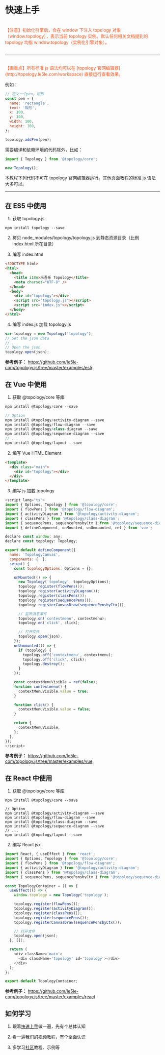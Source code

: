 # 快速上手

<br/>
<div style="color:#fa541c">【注意】初始化引擎后，会在 window 下注入 topology 对象（window.topology），表示当前 topology 实例。默认任何相关文档提到的 topology 均指 window.topology（实例化引擎对象）。</div>
<br/>

---

<br/>

<div style="color:#fa541c">【画重点】所有标准 js 语法均可以在 [topology 官网编辑器](http://topology.le5le.com/workspace) 直接运行查看效果。</div>

例如：

```js
// 定义一个pen，矩形
const pen = {
  name: 'rectangle',
  text: '矩形',
  x: 100,
  y: 100,
  width: 100,
  height: 100,
};

topology.addPen(pen);
```

需要编译和依赖环境的代码除外，比如：

```js
import { Topology } from '@topology/core';

new Topology();
```

本教程下列代码不可在 topology 官网编辑器运行。其他页面教程的标准 js 语法大多可以。

---

## 在 ES5 中使用

1. 获取 topology.js

```shell
npm install topology --save
```

2. 拷贝 node_modules/topology/topology.js 到静态资源目录（比例 index.html 所在目录）

3. 编写 index.html

```html
<!DOCTYPE html>
<html>
  <head>
    <title i18n>乐吾乐 Topology</title>
    <meta charset="UTF-8" />
  </head>
  <body>
    <div id="topology"></div>
    <script src="topology.js"></script>
    <script src="index.js"></script>
  </body>
</html>
```

4. 编写 index.js 加载 topology.js

```js
var topology = new Topology('topology');
// Get the json data
// ...
// Open the json
topology.open(json);
```

**参考例子：** https://github.com/le5le-com/topology.js/tree/master/examples/es5

## 在 Vue 中使用

1. 获取 @topology/core 等库

```js
npm install @topology/core --save

// Option
npm install @topology/activity-diagram --save
npm install @topology/flow-diagram --save
npm install @topology/class-diagram --save
npm install @topology/sequence-diagram --save
// ...
npm install @topology/layout --save

```

2. 编写 Vue HTML Element

```html
<template>
  <div class="main">
    <div id="topology"></div>
  </div>
</template>
```

3. 编写 js 加载 topology

```js
<script lang="ts">
import { Options, Topology } from '@topology/core';
import { flowPens } from '@topology/flow-diagram';
import { activityDiagram } from '@topology/activity-diagram';
import { classPens } from '@topology/class-diagram';
import { sequencePens, sequencePensbyCtx } from '@topology/sequence-diagram';
import { defineComponent, onMounted, onUnmounted, ref } from 'vue';

declare const window: any;
declare const topology: Topology;

export default defineComponent({
  name: 'TopologyCanvas',
  components: {  },
  setup() {
    const topologyOptions: Options = {};

    onMounted(() => {
      new Topology('topology', topologyOptions);
      topology.register(flowPens());
      topology.register(activityDiagram());
      topology.register(classPens());
      topology.register(sequencePens());
      topology.registerCanvasDraw(sequencePensbyCtx());

      // 监听消息事件
      topology.on('contextmenu', contextmenu);
      topology.on('click', click);

      // 打开文件
      topology.open(json);
    });
    onUnmounted(() => {
      if (topology) {
        topology.off('contextmenu', contextmenu);
        topology.off('click', click);
        topology.destroy();
      }
    });

    const contextMenuVisible = ref(false);
    function contextmenu() {
      contextMenuVisible.value = true;
    }

    function click() {
      contextMenuVisible.value = false;
    }

    return {
      contextMenuVisible,
    };
  },
});
</script>
```

**参考例子：** https://github.com/le5le-com/topology.js/tree/master/examples/vue

## 在 React 中使用

1. 获取 @topology/core 等库

```shell
npm install @topology/core --save

// Option
npm install @topology/activity-diagram --save
npm install @topology/flow-diagram --save
npm install @topology/class-diagram --save
npm install @topology/sequence-diagram --save
// ...
npm install @topology/layout --save

```

2. 编写 React jsx

```js
import React, { useEffect } from 'react';
import { Options, Topology } from '@topology/core';
import { flowPens } from '@topology/flow-diagram';
import { activityDiagram } from '@topology/activity-diagram';
import { classPens } from '@topology/class-diagram';
import { sequencePens, sequencePensbyCtx } from '@topology/sequence-diagram';

const TopologyContainer = () => {
  useEffect(() => {
    window.topology = new Topology('topology');

    topology.register(flowPens());
    topology.register(activityDiagram());
    topology.register(classPens());
    topology.register(sequencePens());
    topology.registerCanvasDraw(sequencePensbyCtx());

    // 打开文件
    topology.open(json);
  }, []);

  return (
    <div className='main'>
      <div className='topology' id='topology'></div>
    </div>
  );
};

export default TopologyContainer;
```

**参考例子：** https://github.com/le5le-com/topology.js/tree/master/examples/react

## 如何学习

1. 跟着[快速上手](/topology-documents/tutorial/start)做一遍，先有个总体认知

2. 看一遍我们的[视频教程](/topology-documents/videos/home)，有个全面认识

3. 多学习[社区](/topology-documents/awesome/home)教程、示例等
